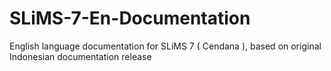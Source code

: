 SLiMS-7-En-Documentation
========================

English language documentation for SLiMS 7 ( Cendana ), based on original Indonesian documentation release
